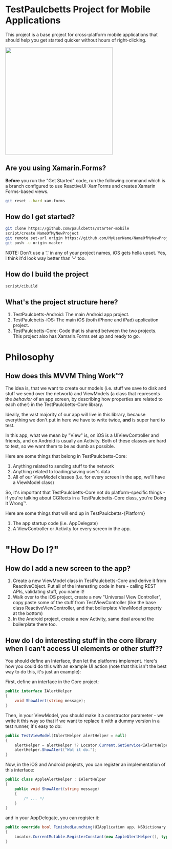 # TestPaulcbetts Project for Mobile Applications

This project is a base project for cross-platform mobile applications that
should help you get started quicker without hours of right-clicking.

<img src="http://cl.ly/image/0s1S460g3k1r/content#png" width=335 />

## Are you using Xamarin.Forms?

**Before** you run the "Get Started" code, run the following command which is
a branch configured to use ReactiveUI-XamForms and creates Xamarin Forms-based
views.

```sh
git reset --hard xam-forms
```

## How do I get started?

```sh
git clone https://github.com/paulcbetts/starter-mobile
script/create NameOfMyNewProject
git remote set-url origin https://github.com/MyUserName/NameOfMyNewProject
git push -u origin master
```

NOTE: Don't use a '.' in any of your project names, iOS gets hella upset. Yes,
I think it'd look way better than '-' too.

## How do I build the project

```sh
script/cibuild
```

## What's the project structure here?

1. TestPaulcbetts-Android: The main Android app project.
1. TestPaulcbetts-iOS: The main iOS (both iPhone and iPad) application project.
1. TestPaulcbetts-Core: Code that is shared between the two projects. This project
   also has Xamarin.Forms set up and ready to go.

# Philosophy

## How does this MVVM Thing Work™?

The idea is, that we want to create our models (i.e. stuff we save to disk and
stuff we send over the network) and ViewModels (a class that represents the
*behavior* of an app screen, by describing how properties are related to each
other) in the TestPaulcbetts-Core library. 

Ideally, the vast majority of our app will live in this library, because
everything we don't put in here we have to write twice, **and** is super hard
to test.

In this app, what we mean by "View" is, on iOS is a UIViewController and
friends, and on Android is usually an Activity. Both of these classes are hard
to test, so we want them to be as dumb as possible.

Here are some things that belong in TestPaulcbetts-Core:

1. Anything related to sending stuff to the network
1. Anything related to loading/saving user's data
1. All of our ViewModel classes (i.e. for every screen in the app, we'll have
   a ViewModel class)

So, it's important that TestPaulcbetts-Core not do platform-specific things - if
you're talking about CGRects in a TestPaulcbetts-Core class, you're Doing It Wrong™.

Here are some things that will end up in TestPaulcbetts-{Platform}

1. The app startup code (i.e. AppDelegate)
1. A ViewController or Activity for every screen in the app. 

# "How Do I?"

## How do I add a new screen to the app?

1. Create a new ViewModel class in TestPaulcbetts-Core and derive it from
   ReactiveObject. Put all of the interesting code in here - calling REST
   APIs, validating stuff, you name it!
1. Walk over to the iOS project, create a new "Universal View Controller",
   copy paste some of the stuff from TestViewController (like the base class
   ReactiveViewController, and that boilerplate ViewModel property at the
   bottom)
1. In the Android project, create a new Activity, same deal around the
   boilerplate there too.

## How do I do interesting stuff in the core library when I can't access UI elements or other stuff??

You should define an Interface, then let the platforms implement. Here's how
you could do this with an example UI action (note that this isn't the best way
to do this, it's just an example):

First, define an interface in the Core project:

```cs
public interface IAlertHelper
{
    void ShowAlert(string message);
}
```

Then, in your ViewModel, you should make it a constructor parameter - we write
it this way so that if we want to replace it with a dummy version in a test
runner, it's easy to do:

```cs
public TestViewModel(IAlertHelper alertHelper = null)
{
    alertHelper = alertHelper ?? Locator.Current.GetService<IAlertHelper>();
    alertHelper.ShowAlert("Wat it do.");
}
```

Now, in the iOS and Android projects, you can register an implementation of this interface:

```cs
public class AppleAlertHelper : IAlertHelper
{
    public void ShowAlert(string message)
    {
        /* ... */
    }
}
```

and in your AppDelegate, you can register it:

```cs
public override bool FinishedLaunching(UIApplication app, NSDictionary options)
{
    Locator.CurrentMutable.RegisterConstant(new AppleAlertHelper(), typeof(IAlertHelper));
}
```
